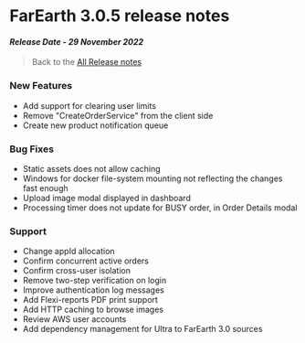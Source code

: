 # FarEarth 3.0.5 release notes
#### *Release Date - 29 November 2022*

> Back to the [All Release notes](releaseNotesSummary.md)

### New Features
* Add support for clearing user limits
* Remove "CreateOrderService" from the client side
* Create new product notification queue

### Bug Fixes
* Static assets does not allow caching
* Windows for docker file-system mounting not reflecting the changes fast enough
* Upload image modal displayed in dashboard
* Processing timer does not update for BUSY order, in Order Details modal

### Support
* Change appId allocation
* Confirm concurrent active orders
* Confirm cross-user isolation
* Remove two-step verification on login
* Improve authentication log messages
* Add Flexi-reports PDF print support
* Add HTTP caching to browse images
* Review AWS user accounts
* Add dependency management for Ultra to FarEarth 3.0 sources